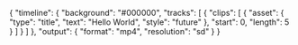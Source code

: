 {
  "timeline": {
    "background": "#000000",
    "tracks": [
      {
        "clips": [
          {
            "asset": {
              "type": "title",
              "text": "Hello World",
              "style": "future"
            },
            "start": 0,
            "length": 5
          }
        ]
      }
    ]
  },
  "output": {
    "format": "mp4",
    "resolution": "sd"
  }
}
